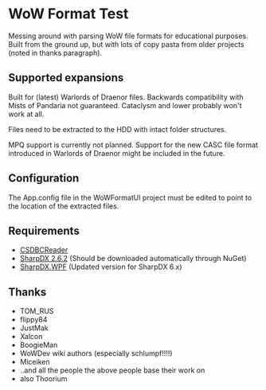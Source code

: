 # WoW Format Test
Messing around with parsing WoW file formats for educational purposes.
Built from the ground up, but with lots of copy pasta from older projects (noted in thanks paragraph).

## Supported expansions
Built for (latest) Warlords of Draenor files. Backwards compatibility with Mists of Pandaria not guaranteed. Cataclysm and lower probably won't work at all.
 
Files need to be extracted to the HDD with intact folder structures. 

MPQ support is currently not planned. Support for the new CASC file format introduced in Warlords of Draenor might be included in the future. 

## Configuration
The App.config file in the WoWFormatUI project must be edited to point to the location of the extracted files.

## Requirements
- [CSDBCReader](http://marlamin.com/u/CSDBCReader.dll)
- [SharpDX 2.6.2](http://sharpdx.org/download/) (Should be downloaded automatically through NuGet)
- [SharpDX.WPF](https://github.com/Marlamin/SharpDX.WPF) (Updated version for SharpDX 6.x)

## Thanks
- TOM_RUS
- flippy84
- JustMak
- Xalcon
- BoogieMan 
- WoWDev wiki authors (especially schlumpf!!!!)
- Miceiken
- ..and all the people the above people base their work on
- also Thoorium

